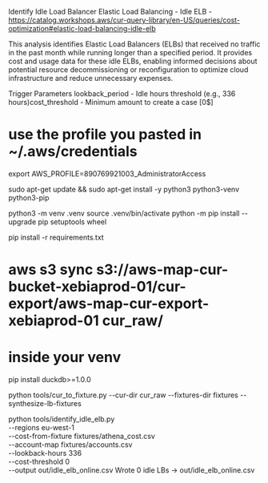 Identify Idle Load Balancer
Elastic Load Balancing - Idle ELB - https://catalog.workshops.aws/cur-query-library/en-US/queries/cost-optimization#elastic-load-balancing-idle-elb


This analysis identifies Elastic Load Balancers (ELBs) that received no traffic in the past month while running longer than a specified period. It provides cost and usage data for these idle ELBs, enabling informed decisions about potential resource decommissioning or reconfiguration to optimize cloud infrastructure and reduce unnecessary expenses.




Trigger Parameters 
lookback_period - Idle hours threshold (e.g., 336 hours)cost_threshold - Minimum amount to create a case [0$]

# use the profile you pasted in ~/.aws/credentials
export AWS_PROFILE=890769921003_AdministratorAccess


sudo apt-get update && sudo apt-get install -y python3 python3-venv python3-pip

python3 -m venv .venv
source .venv/bin/activate
python -m pip install --upgrade pip setuptools wheel

pip install -r requirements.txt

# aws s3 sync s3://aws-map-cur-bucket-xebiaprod-01/cur-export/aws-map-cur-export-xebiaprod-01 cur_raw/


# inside your venv
pip install duckdb>=1.0.0


python tools/cur_to_fixture.py --cur-dir cur_raw --fixtures-dir fixtures --synthesize-lb-fixtures


python tools/identify_idle_elb.py \
  --regions eu-west-1 \
  --cost-from-fixture fixtures/athena_cost.csv \
  --account-map fixtures/accounts.csv \
  --lookback-hours 336 \
  --cost-threshold 0 \
  --output out/idle_elb_online.csv
Wrote 0 idle LBs → out/idle_elb_online.csv

